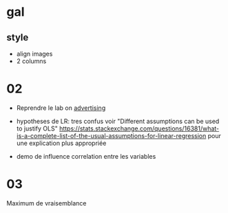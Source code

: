 # gal

## style
* align images
* 2 columns

# 02
* Reprendre le lab on [advertising](https://github.com/alexisperrier/gads/blob/master/04_statistics_inference/py/Lesson%204%20-%20Notebook%202%20-%20Linear%20Regression%20for%20Causal%20Inference.ipynb)

* hypotheses de LR: tres confus
voir "Different assumptions can be used to justify OLS" https://stats.stackexchange.com/questions/16381/what-is-a-complete-list-of-the-usual-assumptions-for-linear-regression
pour une explication plus appropriée


* demo de influence correlation entre les variables

# 03
Maximum de vraisemblance

